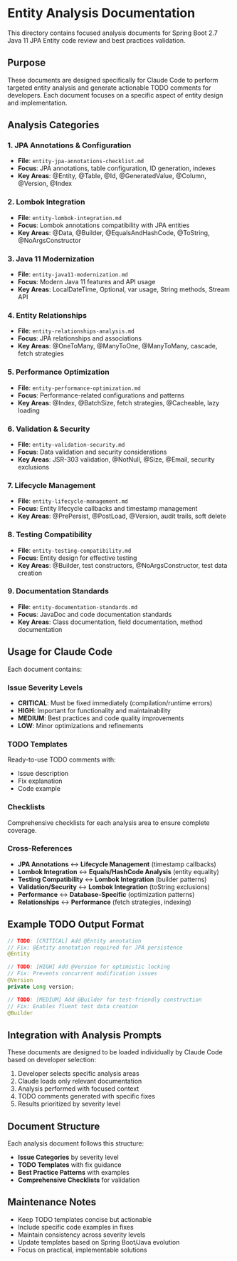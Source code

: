 # Entity Analysis Documentation

This directory contains focused analysis documents for Spring Boot 2.7 Java 11 JPA Entity code review and best practices validation.

## Purpose

These documents are designed specifically for Claude Code to perform targeted entity analysis and generate actionable TODO comments for developers. Each document focuses on a specific aspect of entity design and implementation.

## Analysis Categories

### 1. **JPA Annotations & Configuration**
- **File**: `entity-jpa-annotations-checklist.md`
- **Focus**: JPA annotations, table configuration, ID generation, indexes
- **Key Areas**: @Entity, @Table, @Id, @GeneratedValue, @Column, @Version, @Index

### 2. **Lombok Integration**
- **File**: `entity-lombok-integration.md`
- **Focus**: Lombok annotations compatibility with JPA entities
- **Key Areas**: @Data, @Builder, @EqualsAndHashCode, @ToString, @NoArgsConstructor

### 3. **Java 11 Modernization**
- **File**: `entity-java11-modernization.md`
- **Focus**: Modern Java 11 features and API usage
- **Key Areas**: LocalDateTime, Optional, var usage, String methods, Stream API

### 4. **Entity Relationships**
- **File**: `entity-relationships-analysis.md`
- **Focus**: JPA relationships and associations
- **Key Areas**: @OneToMany, @ManyToOne, @ManyToMany, cascade, fetch strategies

### 5. **Performance Optimization**
- **File**: `entity-performance-optimization.md`
- **Focus**: Performance-related configurations and patterns
- **Key Areas**: @Index, @BatchSize, fetch strategies, @Cacheable, lazy loading

### 6. **Validation & Security**
- **File**: `entity-validation-security.md`
- **Focus**: Data validation and security considerations
- **Key Areas**: JSR-303 validation, @NotNull, @Size, @Email, security exclusions

### 7. **Lifecycle Management**
- **File**: `entity-lifecycle-management.md`
- **Focus**: Entity lifecycle callbacks and timestamp management
- **Key Areas**: @PrePersist, @PostLoad, @Version, audit trails, soft delete

### 8. **Testing Compatibility**
- **File**: `entity-testing-compatibility.md`
- **Focus**: Entity design for effective testing
- **Key Areas**: @Builder, test constructors, @NoArgsConstructor, test data creation

### 9. **Documentation Standards**
- **File**: `entity-documentation-standards.md`
- **Focus**: JavaDoc and code documentation standards
- **Key Areas**: Class documentation, field documentation, method documentation

## Usage for Claude Code

Each document contains:

### Issue Severity Levels
- **CRITICAL**: Must be fixed immediately (compilation/runtime errors)
- **HIGH**: Important for functionality and maintainability
- **MEDIUM**: Best practices and code quality improvements
- **LOW**: Minor optimizations and refinements

### TODO Templates
Ready-to-use TODO comments with:
- Issue description
- Fix explanation
- Code example

### Checklists
Comprehensive checklists for each analysis area to ensure complete coverage.

### Cross-References
- **JPA Annotations** ↔ **Lifecycle Management** (timestamp callbacks)
- **Lombok Integration** ↔ **Equals/HashCode Analysis** (entity equality)
- **Testing Compatibility** ↔ **Lombok Integration** (builder patterns)
- **Validation/Security** ↔ **Lombok Integration** (toString exclusions)
- **Performance** ↔ **Database-Specific** (optimization patterns)
- **Relationships** ↔ **Performance** (fetch strategies, indexing)

## Example TODO Output Format

```java
// TODO: [CRITICAL] Add @Entity annotation
// Fix: @Entity annotation required for JPA persistence
@Entity

// TODO: [HIGH] Add @Version for optimistic locking
// Fix: Prevents concurrent modification issues
@Version
private Long version;

// TODO: [MEDIUM] Add @Builder for test-friendly construction
// Fix: Enables fluent test data creation
@Builder
```

## Integration with Analysis Prompts

These documents are designed to be loaded individually by Claude Code based on developer selection:

1. Developer selects specific analysis areas
2. Claude loads only relevant documentation
3. Analysis performed with focused context
4. TODO comments generated with specific fixes
5. Results prioritized by severity level

## Document Structure

Each analysis document follows this structure:
- **Issue Categories** by severity level
- **TODO Templates** with fix guidance
- **Best Practice Patterns** with examples
- **Comprehensive Checklists** for validation

## Maintenance Notes

- Keep TODO templates concise but actionable
- Include specific code examples in fixes
- Maintain consistency across severity levels
- Update templates based on Spring Boot/Java evolution
- Focus on practical, implementable solutions